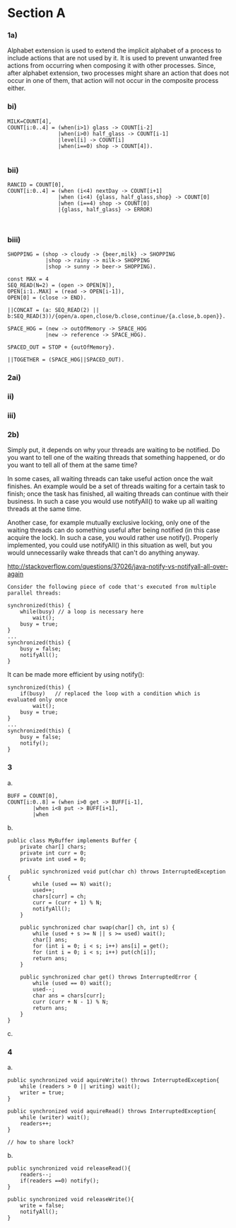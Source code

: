 # Section A
### 1a)

Alphabet extension is used to extend the implicit alphabet of a process to include actions that are not used by it. It is used to prevent unwanted free actions from occurring when composing it with other processes. Since, after alphabet extension, two processes might share an action that does not occur in one of them, that action will not occur in the composite process either.

### bi)

```
MILK=COUNT[4],
COUNT[i:0..4] = (when(i>1) glass -> COUNT[i-2]
				|when(i>0) half_glass -> COUNT[i-1]
				|level[i] -> COUNT[i]
				|when(i==0) shop -> COUNT[4]).
				
```

### bii)

```
RANCID = COUNT[0],
COUNT[i:0..4] = (when (i<4) nextDay -> COUNT[i+1]
				|when (i<4) {glass, half_glass,shop} -> COUNT[0]
				|when (i==4) shop -> COUNT[0]
				|{glass, half_glass} -> ERROR)
				
				
```

### biii)

```
SHOPPING = (shop -> cloudy -> {beer,milk} -> SHOPPING
			|shop -> rainy -> milk-> SHOPPING
			|shop -> sunny -> beer-> SHOPPING).
```
```
const MAX = 4
SEQ_READ(N=2) = (open -> OPEN[N]),
OPEN[i:1..MAX] = (read -> OPEN[i-1]),
OPEN[0] = (close -> END).

||CONCAT = (a: SEQ_READ(2) || b:SEQ_READ(3))/{open/a.open,close/b.close,continue/{a.close,b.open}}.
```
```
SPACE_HOG = (new -> outOfMemory -> SPACE_HOG 
			|new -> reference -> SPACE_HOG).

SPACED_OUT = STOP + {outOfMemory}.

||TOGETHER = (SPACE_HOG||SPACED_OUT).
```
### 2ai)

### ii)

### iii)

### 2b)

Simply put, it depends on why your threads are waiting to be notified. Do you want to tell one of the waiting threads that something happened, or do you want to tell all of them at the same time?

In some cases, all waiting threads can take useful action once the wait finishes. An example would be a set of threads waiting for a certain task to finish; once the task has finished, all waiting threads can continue with their business. In such a case you would use notifyAll() to wake up all waiting threads at the same time.

Another case, for example mutually exclusive locking, only one of the waiting threads can do something useful after being notified (in this case acquire the lock). In such a case, you would rather use notify(). Properly implemented, you could use notifyAll() in this situation as well, but you would unnecessarily wake threads that can't do anything anyway.

http://stackoverflow.com/questions/37026/java-notify-vs-notifyall-all-over-again

```
Consider the following piece of code that's executed from multiple parallel threads:

synchronized(this) {
    while(busy) // a loop is necessary here
        wait();
    busy = true;
}
...
synchronized(this) {
    busy = false;
    notifyAll();
}

```

It can be made more efficient by using notify():
```
synchronized(this) {
    if(busy)   // replaced the loop with a condition which is evaluated only once
        wait();
    busy = true;
}
...
synchronized(this) {
    busy = false;
    notify();
}
```

### 3

a.

```
BUFF = COUNT[0],
COUNT[i:0..8] = (when i>0 get -> BUFF[i-1],
		|when i<8 put -> BUFF[i+1],
		|when 
```

b.

```
public class MyBuffer implements Buffer {
	private char[] chars;
	private int curr = 0;
	private int used = 0;

	public synchronized void put(char ch) throws InterruptedException {
		while (used == N) wait();
		used++;
		chars[curr] = ch;
		curr = (curr + 1) % N;
		notifyAll();
	}

	public synchronized char swap(char[] ch, int s) {
		while (used + s >= N || s >= used) wait();
		char[] ans;
		for (int i = 0; i < s; i++) ans[i] = get();
		for (int i = 0; i < s; i++) put(ch[i]);
		return ans;
	}

	public synchronized char get() throws InterruptedError {
		while (used == 0) wait();
		used--;
		char ans = chars[curr];
		curr (curr + N - 1) % N;
		return ans;
	}
}
```

c.



### 4

a.

```
public synchronized void aquireWrite() throws InterruptedException{
	while (readers > 0 || writing) wait();
	writer = true;
}

public synchronized void aquireRead() throws InterruptedException{
	while (writer) wait();
	readers++;
}

// how to share lock?
```

b.

```
public synchronized void releaseRead(){
	readers--;
	if(readers ==0) notify();
}

public synchronized void releaseWrite(){
	write = false;
	notifyAll();
}
```



